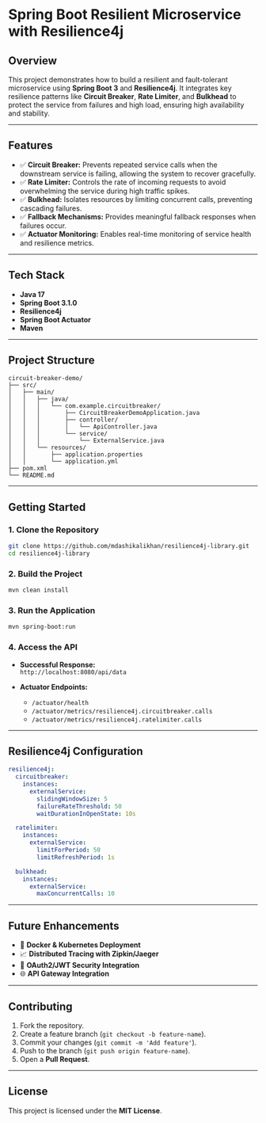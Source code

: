 
# Spring Boot Resilient Microservice with Resilience4j

## Overview

This project demonstrates how to build a resilient and fault-tolerant microservice using **Spring Boot 3** and **Resilience4j**. It integrates key resilience patterns like **Circuit Breaker**, **Rate Limiter**, and **Bulkhead** to protect the service from failures and high load, ensuring high availability and stability.

---

## Features

- ✅ **Circuit Breaker:** Prevents repeated service calls when the downstream service is failing, allowing the system to recover gracefully.
- ✅ **Rate Limiter:** Controls the rate of incoming requests to avoid overwhelming the service during high traffic spikes.
- ✅ **Bulkhead:** Isolates resources by limiting concurrent calls, preventing cascading failures.
- ✅ **Fallback Mechanisms:** Provides meaningful fallback responses when failures occur.
- ✅ **Actuator Monitoring:** Enables real-time monitoring of service health and resilience metrics.

---

## Tech Stack

- **Java 17**  
- **Spring Boot 3.1.0**  
- **Resilience4j**  
- **Spring Boot Actuator**  
- **Maven**  

---

## Project Structure

```
circuit-breaker-demo/
├── src/
│   ├── main/
│   │   ├── java/
│   │   │   └── com.example.circuitbreaker/
│   │   │       ├── CircuitBreakerDemoApplication.java
│   │   │       ├── controller/
│   │   │       │   └── ApiController.java
│   │   │       └── service/
│   │   │           └── ExternalService.java
│   │   └── resources/
│   │       ├── application.properties
│   │       └── application.yml
├── pom.xml
└── README.md
```

---

## Getting Started

### 1. Clone the Repository

```bash
git clone https://github.com/mdashikalikhan/resilience4j-library.git
cd resilience4j-library
```

### 2. Build the Project

```bash
mvn clean install
```

### 3. Run the Application

```bash
mvn spring-boot:run
```

### 4. Access the API

- **Successful Response:**  
  `http://localhost:8080/api/data`

- **Actuator Endpoints:**  
  - `/actuator/health`  
  - `/actuator/metrics/resilience4j.circuitbreaker.calls`  
  - `/actuator/metrics/resilience4j.ratelimiter.calls`

---

## Resilience4j Configuration

```yaml
resilience4j:
  circuitbreaker:
    instances:
      externalService:
        slidingWindowSize: 5
        failureRateThreshold: 50
        waitDurationInOpenState: 10s

  ratelimiter:
    instances:
      externalService:
        limitForPeriod: 50
        limitRefreshPeriod: 1s

  bulkhead:
    instances:
      externalService:
        maxConcurrentCalls: 10
```

---

## Future Enhancements

- 🔄 **Docker & Kubernetes Deployment**  
- 📈 **Distributed Tracing with Zipkin/Jaeger**  
- 🔐 **OAuth2/JWT Security Integration**  
- 🌐 **API Gateway Integration**

---

## Contributing

1. Fork the repository.  
2. Create a feature branch (`git checkout -b feature-name`).  
3. Commit your changes (`git commit -m 'Add feature'`).  
4. Push to the branch (`git push origin feature-name`).  
5. Open a **Pull Request**.

---

## License

This project is licensed under the **MIT License**.
